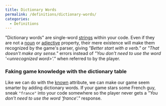 ```yaml
---
title: Dictionary Words
permalink: /definitions/dictionary-words/
categories: 
  - Definitions
---
```


"Dictionary words" are single-word [strings](/strings/) within
your code. Even if they are not a [noun](/properties/noun/) or
[adjective](/properties/adjective/) property, their mere existence will
make them recognized by the game's parser, giving *"Better start with a verb."*
or *"That doesn't make any sense."* errors instead of 
*"You don't need to use the word '&lt;unrecognized word&gt;'."* 
when referred to by the player.

### Faking game knowledge with the dictionary table

Like we can do with the [known](/attributes/known/) attribute, we can make
our game seem smarter by adding dictionary words. If your game stars
some French guy, sneak `"france"` into your code somewhere so the player
never gets a *"You don't need to use the word 'france'."* response.
